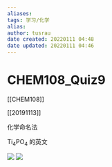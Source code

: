 ```yaml
---
aliases: 
tags: 学习/化学
alias: 
author: tusrau
date created: 20220111 04:48
date updated: 20220111 04:46
---
```


# CHEM108_Quiz9

[[CHEM108]]

[[20191113]]

化学命名法

Ti<sub>4</sub>PO<sub>4</sub> 的英文

![](https://i0.hdslb.com/bfs/album/f8233fb9fcf19c7152875c9ae09a4fd5bf480473.png)
![](https://i0.hdslb.com/bfs/album/a5037a3ef0b958c924c2be3bf3894a17bfc6cf99.png)
